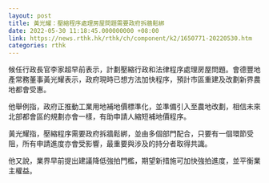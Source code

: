```yaml
---
layout: post
title: 黃光耀：壓縮程序處理房屋問題需要政府拆牆鬆綁
date: 2022-05-30 11:18:45.000000000 +08:00
link: https://news.rthk.hk/rthk/ch/component/k2/1650771-20220530.htm
categories: rthk
---
```


候任行政長官李家超早前表示，計劃壓縮行政和法律程序處理房屋問題。會德豐地產常務董事黃光耀表示，政府現時已想方法加快程序，預計市區重建及改劃新界農地都會受惠。

他舉例指，政府正推動工業用地補地價標準化，並準備引入至農地改劃，相信未來北部都會區的規劃亦會一樣，有助申請人縮短補地價程序。

黃光耀指，壓縮程序需要政府拆牆鬆綁，並由多個部門配合，只要有一個環節受阻，所有申請進度亦會受影響，最重要與涉及的持分者取得共識。

他又說，業界早前提出建議降低強拍門檻，期望新措施可加快強拍進度，並平衡業主權益。

